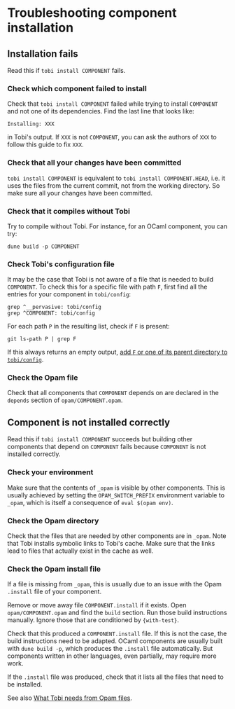 # Troubleshooting component installation

## Installation fails

Read this if `tobi install COMPONENT` fails.

### Check which component failed to install

Check that `tobi install COMPONENT` failed while trying to
install `COMPONENT` and not one of its dependencies. Find the last line that looks like:

    Installing: XXX

in Tobi's output. If `XXX` is not `COMPONENT`, you can ask the authors of `XXX` to follow
this guide to fix `XXX`.

### Check that all your changes have been committed

`tobi install COMPONENT` is equivalent to `tobi install COMPONENT.HEAD`,
i.e. it uses the files from the current commit, not from the working directory.
So make sure all your changes have been committed.

### Check that it compiles without Tobi

Try to compile without Tobi.
For instance, for an OCaml component, you can try:

    dune build -p COMPONENT

### Check Tobi's configuration file

It may be the case that Tobi is not aware of a file that is needed to build `COMPONENT`.
To check this for a specific file with path `F`, first
find all the entries for your component in `tobi/config`:

    grep ^__pervasive: tobi/config
    grep ^COMPONENT: tobi/config

For each path `P` in the resulting list, check if `F` is present:

    git ls-path P | grep F

If this always returns an empty output,
[add `F` or one of its parent directory to `tobi/config`](how_to_declare_a_component.md).

### Check the Opam file

Check that all components that `COMPONENT` depends on are declared in the `depends`
section of `opam/COMPONENT.opam`.

## Component is not installed correctly

Read this if `tobi install COMPONENT` succeeds but building other components that depend
on `COMPONENT` fails because `COMPONENT` is not installed correctly.

### Check your environment

Make sure that the contents of `_opam` is visible by other components.
This is usually achieved by setting the `OPAM_SWITCH_PREFIX` environment variable to `_opam`,
which is itself a consequence of `eval $(opam env)`.

### Check the Opam directory

Check that the files that are needed by other components are in `_opam`.
Note that Tobi installs symbolic links to Tobi's cache.
Make sure that the links lead to files that actually exist in the cache as well.

### Check the Opam install file

If a file is missing from `_opam`, this is usually due to an issue with the Opam `.install`
file of your component.

Remove or move away file `COMPONENT.install` if it exists.
Open `opam/COMPONENT.opam` and find the `build` section.
Run those build instructions manually.
Ignore those that are conditioned by `{with-test}`.

Check that this produced a `COMPONENT.install` file.
If this is not the case, the build instructions need to be adapted.
OCaml components are usually built with `dune build -p`, which produces
the `.install` file automatically. But components written in other languages,
even partially, may require more work.

If the `.install` file was produced, check that it lists all the files
that need to be installed.

See also [What Tobi needs from Opam files](what_Tobi_needs_from_Opam_files.md).
